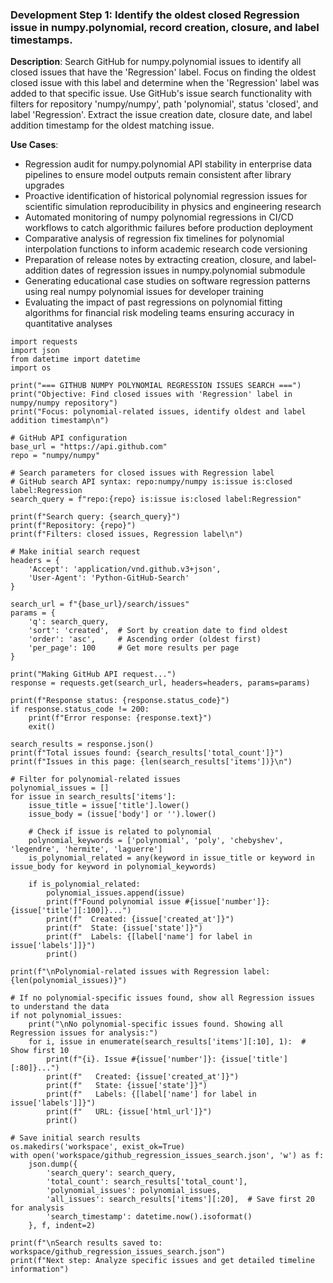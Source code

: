 ### Development Step 1: Identify the oldest closed Regression issue in numpy.polynomial, record creation, closure, and label timestamps.

**Description**: Search GitHub for numpy.polynomial issues to identify all closed issues that have the 'Regression' label. Focus on finding the oldest closed issue with this label and determine when the 'Regression' label was added to that specific issue. Use GitHub's issue search functionality with filters for repository 'numpy/numpy', path 'polynomial', status 'closed', and label 'Regression'. Extract the issue creation date, closure date, and label addition timestamp for the oldest matching issue.

**Use Cases**:
- Regression audit for numpy.polynomial API stability in enterprise data pipelines to ensure model outputs remain consistent after library upgrades
- Proactive identification of historical polynomial regression issues for scientific simulation reproducibility in physics and engineering research
- Automated monitoring of numpy polynomial regressions in CI/CD workflows to catch algorithmic failures before production deployment
- Comparative analysis of regression fix timelines for polynomial interpolation functions to inform academic research code versioning
- Preparation of release notes by extracting creation, closure, and label-addition dates of regression issues in numpy.polynomial submodule
- Generating educational case studies on software regression patterns using real numpy polynomial issues for developer training
- Evaluating the impact of past regressions on polynomial fitting algorithms for financial risk modeling teams ensuring accuracy in quantitative analyses

```
import requests
import json
from datetime import datetime
import os

print("=== GITHUB NUMPY POLYNOMIAL REGRESSION ISSUES SEARCH ===")
print("Objective: Find closed issues with 'Regression' label in numpy/numpy repository")
print("Focus: polynomial-related issues, identify oldest and label addition timestamp\n")

# GitHub API configuration
base_url = "https://api.github.com"
repo = "numpy/numpy"

# Search parameters for closed issues with Regression label
# GitHub search API syntax: repo:numpy/numpy is:issue is:closed label:Regression
search_query = f"repo:{repo} is:issue is:closed label:Regression"

print(f"Search query: {search_query}")
print(f"Repository: {repo}")
print(f"Filters: closed issues, Regression label\n")

# Make initial search request
headers = {
    'Accept': 'application/vnd.github.v3+json',
    'User-Agent': 'Python-GitHub-Search'
}

search_url = f"{base_url}/search/issues"
params = {
    'q': search_query,
    'sort': 'created',  # Sort by creation date to find oldest
    'order': 'asc',     # Ascending order (oldest first)
    'per_page': 100     # Get more results per page
}

print("Making GitHub API request...")
response = requests.get(search_url, headers=headers, params=params)

print(f"Response status: {response.status_code}")
if response.status_code != 200:
    print(f"Error response: {response.text}")
    exit()

search_results = response.json()
print(f"Total issues found: {search_results['total_count']}")
print(f"Issues in this page: {len(search_results['items'])}\n")

# Filter for polynomial-related issues
polynomial_issues = []
for issue in search_results['items']:
    issue_title = issue['title'].lower()
    issue_body = (issue['body'] or '').lower()
    
    # Check if issue is related to polynomial
    polynomial_keywords = ['polynomial', 'poly', 'chebyshev', 'legendre', 'hermite', 'laguerre']
    is_polynomial_related = any(keyword in issue_title or keyword in issue_body for keyword in polynomial_keywords)
    
    if is_polynomial_related:
        polynomial_issues.append(issue)
        print(f"Found polynomial issue #{issue['number']}: {issue['title'][:100]}...")
        print(f"  Created: {issue['created_at']}")
        print(f"  State: {issue['state']}")
        print(f"  Labels: {[label['name'] for label in issue['labels']]}")
        print()

print(f"\nPolynomial-related issues with Regression label: {len(polynomial_issues)}")

# If no polynomial-specific issues found, show all Regression issues to understand the data
if not polynomial_issues:
    print("\nNo polynomial-specific issues found. Showing all Regression issues for analysis:")
    for i, issue in enumerate(search_results['items'][:10], 1):  # Show first 10
        print(f"{i}. Issue #{issue['number']}: {issue['title'][:80]}...")
        print(f"   Created: {issue['created_at']}")
        print(f"   State: {issue['state']}")
        print(f"   Labels: {[label['name'] for label in issue['labels']]}")
        print(f"   URL: {issue['html_url']}")
        print()

# Save initial search results
os.makedirs('workspace', exist_ok=True)
with open('workspace/github_regression_issues_search.json', 'w') as f:
    json.dump({
        'search_query': search_query,
        'total_count': search_results['total_count'],
        'polynomial_issues': polynomial_issues,
        'all_issues': search_results['items'][:20],  # Save first 20 for analysis
        'search_timestamp': datetime.now().isoformat()
    }, f, indent=2)

print(f"\nSearch results saved to: workspace/github_regression_issues_search.json")
print(f"Next step: Analyze specific issues and get detailed timeline information")
```